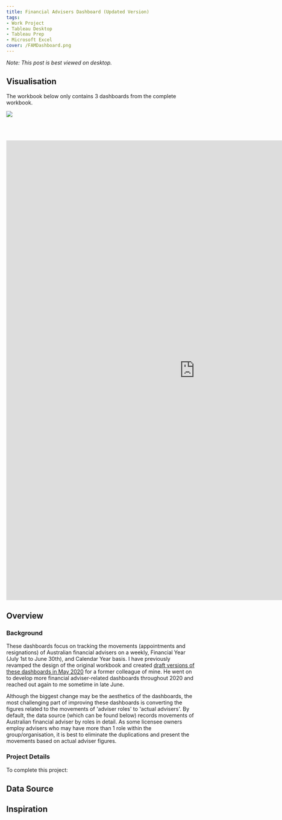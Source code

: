 ```yaml
---
title: Financial Advisers Dashboard (Updated Version)
tags: 
- Work Project
- Tableau Desktop
- Tableau Prep
- Microsoft Excel
cover: /FAMDashboard.png
---
```

*Note: This post is best viewed on desktop.*

## Visualisation
The workbook below only contains 3 dashboards from the complete workbook.

<style>
  .tableauPlaceholder {
    overflow-x: hidden;
    overflow-y: hidden;
 }
 </style>
  
<div class='tableauPlaceholder' id='viz1638780001630' style="position: relative"><noscript><a href='#'>
    <img alt=' ' src='https:&#47;&#47;public.tableau.com&#47;static&#47;images&#47;FA&#47;FAMDashboardTableauPublicVers&#47;1ALicenseeView-Advisers&#47;1_rss.png' style='border: none' />
</a>
</noscript>
<object class='tableauViz'  style='display:none;'>
    <param name='host_url' value='https%3A%2F%2Fpublic.tableau.com%2F' /> 
    <param name='embed_code_version' value='3' /> 
    <param name='site_root' value='' />
    <param name='name' value='FAMDashboardTableauPublicVers&#47;1ALicenseeView-Advisers' />
    <param name='tabs' value='yes' />
    <param name='toolbar' value='no' />
    <param name='device' value='desktop' />
    <param name='display_count' value='yes' />
    <param name='language' value='en-GB' />
    <param name="dataDetails" value="no" />
    <param name="alerts" value="no" />
    <param name="customViews" value="no" />
    <param name="showShareOptions" value="false" />
    <param name="subscriptions" value="no" />
    <param name='show_viz_home' value='no' />

</object>
</div>                
<script type='text/javascript'>                    
var divElement = document.getElementById('viz1638780001630');                    
    var vizElement = divElement.getElementsByTagName('object')[0];                    
    if ( divElement.offsetWidth > 800 ) { vizElement.style.width='1169px';vizElement.style.height='1220px';} 
    else if ( divElement.offsetWidth > 500 ) { vizElement.style.width='1169px';vizElement.style.height='1220px';} 
    else { vizElement.style.width='100%';vizElement.style.height='1220px';}                     
    var scriptElement = document.createElement('script');                    
    scriptElement.src = 'https://public.tableau.com/javascripts/api/viz_v1.js';                    vizElement.parentNode.insertBefore(scriptElement, vizElement);                
</script>

<br><br>
<style>

iframe {overflow:hidden}

</style>
<iframe frameborder="0" marginheight="0" marginwidth="0" title="data visualization" allowtransparency="true" allowfullscreen="false" class="tableauViz" style="display: block; width: 1000px; height: 1220px; margin: 0px; padding: 0px; border: none;" name="fitvid0" scrolling = "no" src="https://public.tableau.com/views/FAMDashboardTableauPublicVers/1ALicenseeView-Advisers?:language=en-GB&:display_count=n&:origin=viz_share_link&:dataDetails=no&:alerts=no&:customViews=no&:device=desktop&:showShareOptions=false&:showVizHome=no&:subscriptions=no&:tabs=yes&&:toolbar=no"></iframe>

## Overview
### Background
These dashboards focus on tracking the movements (appointments and resignations) of Australian financial advisers on a weekly, Financial Year (July 1st to June 30th), and Calendar Year basis. I have previously revamped the design of the original workbook and created [draft versions of these dashboards in May 2020](https://vizinbali.github.io/2020/05/20/financial-advisers-dashboard.html) for a former colleague of mine. He went on to develop more financial adviser-related dashboards throughout 2020 and reached out again to me sometime in late June.

Although the biggest change may be the aesthetics of the dashboards,  the most challenging part of improving these dashboards is converting the figures related to the movements of 'adviser roles' to 'actual advisers'. By default, the data source (which can be found below) records movements of Australian financial adviser by roles in detail. As some licensee owners employ advisers who may have more than 1 role within the group/organisation, it is best to eliminate the duplications and present the movements based on actual adviser figures.

### Project Details
To complete this project:

## Data Source

## Inspiration

